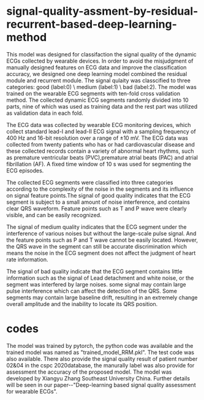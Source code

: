 # signal-quality-assment-by-residual-recurrent-based-deep-learning-method
This model was designed for classifaction the signal quality of the dynamic ECGs collected by wearable devices. In order to avoid the misjudgment of manually designed features on ECG data and improve the classification accuracy, we designed one deep learning model combined the residual module and recurrent module. The signal qulaity was classcified to three categories: good (label:0) \ medium (label:1) \ bad (label:2).
The model was trained on the wearable ECG segments with ten-fold cross validation method. The collected dynamic ECG segments randomly divided into 10 parts, nine of which was used as training data and the rest part was utilized as validation data in each fold.


The ECG data was collected by wearable ECG monitoring devices, which collect standard lead-I and lead-II ECG signal with a sampling frequency of 400 Hz and 16-bit resolution over a range of ±10 mV. The ECG data was collected from twenty patients who has or had cardiovascular disease and these collected records contain a variety of abnormal heart rhythms, such as premature ventricular beats (PVC),premature atrial beats (PAC) and atrial fibrillation (AF). A fixed time window of 10 s was used for segmenting the ECG episodes.

The collected ECG segments were classified into three categories according to the complexity of the noise in the segments and its influence on signal feature points.The signal of good quality indicates that the ECG segment is subject to a small amount of noise interference, and contains clear QRS waveform. Feature points such as T and P wave were clearly visible, and can be easily recognized.

The signal of medium quality indicates that the ECG segment under the interference of various noises but without the large-scale pulse signal. And the feature points such as P and T wave cannot be easily located. However, the QRS wave in the segment can still be accurate discrimination which means the noise in the ECG segment does not affect the judgment of heart rate information.

The signal of bad quality indicate that the ECG segment contains little information such as the signal of Lead detachment and white noise, or the segment was interfered by large noises. some signal may contain large pulse interference which can affect the detection of the QRS. Some segments may contain large baseline drift, resulting in an extremely change overall amplitude and the inability to locate its QRS position.

# codes
The model was trained by pytorch, the python code was available and the trained model was named as "trained_model_RRM.pkl". The test code was also available.
There also provide the signal quality result of patient number 02&04 in the cspc 2020database, the manurally label was also provide for assessment the accuracy of the proposed model.
The model was developed by Xiangyu Zhang Southeast University China. Further details will be seen in our paper--"Deep-learning based signal quality assessment for wearable ECGs".
